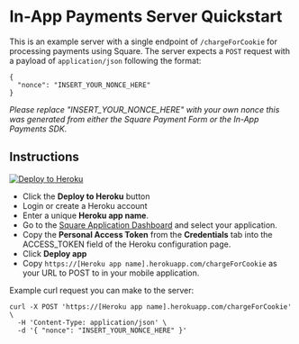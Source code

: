# In-App Payments Server Quickstart

This is an example server with a single endpoint of `/chargeForCookie` for processing payments using Square. The server expects a `POST` request with a payload of `application/json` following the format:
```
{
  "nonce": "INSERT_YOUR_NONCE_HERE"
}
```

*Please replace "INSERT_YOUR_NONCE_HERE" with your own nonce this was generated from either the Square Payment Form or the In-App Payments SDK.*

## Instructions

[![Deploy to Heroku](https://www.herokucdn.com/deploy/button.svg)](https://heroku.com/deploy?template=https://github.com/DarthWindu/in-app-payments-server-quickstart/tree/master)

* Click the **Deploy to Heroku** button
* Login or create a Heroku account
* Enter a unique **Heroku app name**.
* Go to the [Square Application Dashboard](https://connect.squareup.com/apps) and select your application.
* Copy the **Personal Access Token** from the **Credentials** tab into the ACCESS_TOKEN field of the Heroku configuration page.
* Click **Deploy app**
* Copy `https://[Heroku app name].herokuapp.com/chargeForCookie` as your URL to POST to in your mobile application.

Example curl request you can make to the server:
```
curl -X POST 'https://[Heroku app name].herokuapp.com/chargeForCookie' \
  -H 'Content-Type: application/json' \
  -d '{ "nonce": "INSERT_YOUR_NONCE_HERE" }'
```
